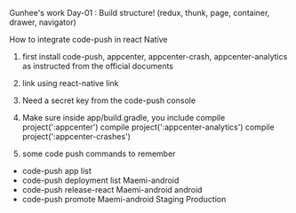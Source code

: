 Gunhee's work
Day-01 : Build structure! (redux, thunk, page, container, drawer, navigator)

How to integrate code-push in react Native
1. first install code-push, appcenter, appcenter-crash, appcenter-analytics as instructed from the official documents
2. link using react-native link
3. Need a secret key from the code-push console
4. Make sure inside app/build.gradle, you include
    compile project(':appcenter')
    compile project(':appcenter-analytics')
    compile project(':appcenter-crashes')

5. some code push commands to remember
- code-push app list
- code-push deployment list Maemi-android
- code-push release-react Maemi-android android
- code-push promote Maemi-android Staging Production 
